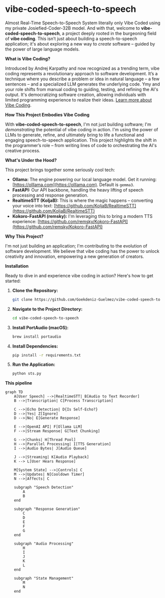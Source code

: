 # vibe-coded-speech-to-speech

Almost Real-Time Speech-to-Speech System literally only Vibe Coded using my private Josiefied-Coder-32B model. And with that, welcome to **vibe-coded-speech-to-speech**, a project deeply rooted in the burgeoning field of **vibe coding**. This isn’t just about building a speech-to-speech application; it's about exploring a new way to *create* software – guided by the power of large language models.

**What is Vibe Coding?**

Introduced by Andrej Karpathy and now recognized as a trending term, vibe coding represents a revolutionary approach to software development. It’s a technique where you describe a problem or idea in natural language – a few sentences – and a specialized LLM generates the underlying code. Ymy and your role shifts from manual coding to guiding, testing, and refining the AI's output. It's democratizing software creation, allowing individuals with limited programming experience to realize their ideas. [Learn more about Vibe Coding](https://en.wikipedia.org/wiki/Vibe_coding).

**How This Project Embodies Vibe Coding**

With **vibe-coded-speech-to-speech**, I'm not just building software; I'm *demonstrating* the potential of vibe coding in action. I'm using the power of LLMs to generate, refine, and ultimately bring to life a functional and engaging speech-to-speech application. This project highlights the shift in the programmer’s role – from writing lines of code to orchestrating the AI's creative process.

**What's Under the Hood?**

This project brings together some seriously cool tech:

*  **Ollama:** The engine powering our local language model. Get it running: [https://olllama.com](https://olllama.com). Default is `gemma3`.
*  **FastAPI:** Our API backbone, handling the heavy lifting of speech processing and response generation.
*  **RealtimeSTT (KoljaB):** This is where the magic happens – converting your voice into text: [https://github.com/KoljaB/RealtimeSTT](https://github.com/KoljaB/RealtimeSTT)
*  **Kokoro-FastAPI (remsky):** I'm leveraging this to bring a modern TTS experience: [https://github.com/remsky/Kokoro-FastAPI](https://github.com/remsky/Kokoro-FastAPI)

**Why This Project?**

I'm not just building an application; I'm contributing to the evolution of software development.  We believe that vibe coding has the power to unlock creativity and innovation, empowering a new generation of creators.

**Installation**

Ready to dive in and experience vibe coding in action? Here's how to get started:

1.  **Clone the Repository:**
    ```bash
    git clone https://github.com/Goekdeniz-Guelmez/vibe-coded-speech-to-speech.git
    ```

2.  **Navigate to the Project Directory:**
    ```bash
    cd vibe-coded-speech-to-speech
    ```

3.  **Install PortAudio (macOS):**
    ```bash
    brew install portaudio
    ```

4.  **Install Dependencies:**
    ```bash
    pip install -r requirements.txt
    ```

5.  **Run the Application:**
    ```bash
    python sts.py
    ```

**This pipeline**

```mermaid
graph TD
    A[User Speech] -->|RealtimeSTT| B[Audio to Text Recorder]
    B -->|Transcription| C[Process Transcription]
    
    C -->|Echo Detection| D{Is Self-Echo?}
    D -->|Yes| Z[Ignore]
    D -->|No| E[Generate Response]
    
    E -->|OpenAI API| F[Ollama LLM]
    F -->|Stream Response| G[Text Chunking]
    
    G -->|Chunks| H[Thread Pool]
    H -->|Parallel Processing| I[TTS Generation]
    I -->|Audio Bytes| J[Audio Queue]
    
    J -->|Streaming| K[Audio Playback]
    K --> L[User Hears Response]
    
    M[System State] -->|Controls| C
    M -->|Updates| N[Cooldown Timer]
    N -->|Affects| C
    
    subgraph "Speech Detection"
        A
        B
    end
    
    subgraph "Response Generation"
        C
        D
        E
        F
        G
    end
    
    subgraph "Audio Processing"
        H
        I
        J
        K
        L
    end
    
    subgraph "State Management"
        M
        N
    end
```